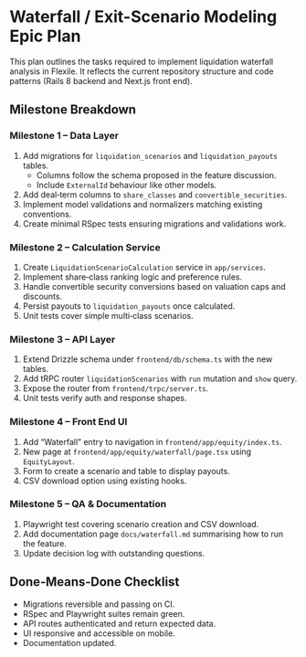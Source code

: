 # Waterfall / Exit-Scenario Modeling Epic Plan

This plan outlines the tasks required to implement liquidation waterfall analysis in Flexile. It reflects the current repository structure and code patterns (Rails 8 backend and Next.js front end).

## Milestone Breakdown

### Milestone 1 – Data Layer
1. Add migrations for `liquidation_scenarios` and `liquidation_payouts` tables.
   - Columns follow the schema proposed in the feature discussion.
   - Include `ExternalId` behaviour like other models.
2. Add deal‑term columns to `share_classes` and `convertible_securities`.
3. Implement model validations and normalizers matching existing conventions.
4. Create minimal RSpec tests ensuring migrations and validations work.

### Milestone 2 – Calculation Service
1. Create `LiquidationScenarioCalculation` service in `app/services`.
2. Implement share‑class ranking logic and preference rules.
3. Handle convertible security conversions based on valuation caps and discounts.
4. Persist payouts to `liquidation_payouts` once calculated.
5. Unit tests cover simple multi‑class scenarios.

### Milestone 3 – API Layer
1. Extend Drizzle schema under `frontend/db/schema.ts` with the new tables.
2. Add tRPC router `liquidationScenarios` with `run` mutation and `show` query.
3. Expose the router from `frontend/trpc/server.ts`.
4. Unit tests verify auth and response shapes.

### Milestone 4 – Front End UI
1. Add “Waterfall” entry to navigation in `frontend/app/equity/index.ts`.
2. New page at `frontend/app/equity/waterfall/page.tsx` using `EquityLayout`.
3. Form to create a scenario and table to display payouts.
4. CSV download option using existing hooks.

### Milestone 5 – QA & Documentation
1. Playwright test covering scenario creation and CSV download.
2. Add documentation page `docs/waterfall.md` summarising how to run the feature.
3. Update decision log with outstanding questions.

## Done‑Means‑Done Checklist
- Migrations reversible and passing on CI.
- RSpec and Playwright suites remain green.
- API routes authenticated and return expected data.
- UI responsive and accessible on mobile.
- Documentation updated.
